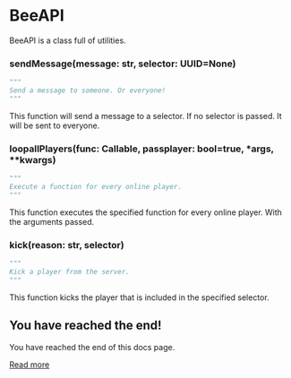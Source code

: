 # BeeAPI
BeeAPI is a class full of utilities.

### sendMessage(message: str, selector: UUID=None)
```python
"""
Send a message to someone. Or everyone!
"""
```

This function will send a message to a selector. If no selector is passed. It will be sent to everyone.

### loopallPlayers(func: Callable, passplayer: bool=true, *args, **kwargs)
```python
"""
Execute a function for every online player.
"""
```

This function executes the specified function for every online player. With the arguments passed.

### kick(reason: str, selector)
```python
"""
Kick a player from the server.
"""
```

This function kicks the player that is included in the specified selector.

## You have reached the end!
You have reached the end of this docs page.

[Read more](https://github.com/BeeCrew/BeeMineAPI/tree/main/docs)